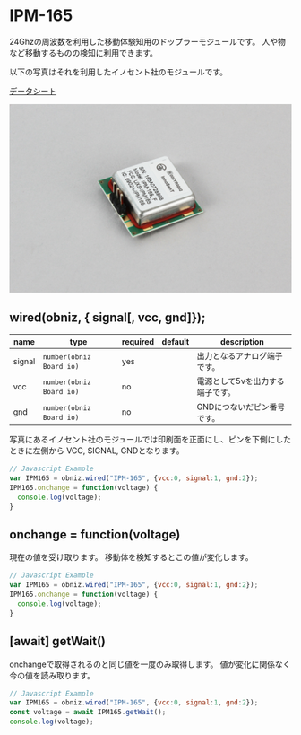 # IPM-165

24Ghzの周波数を利用した移動体験知用のドップラーモジュールです。
人や物など移動するものの検知に利用できます。

以下の写真はそれを利用したイノセント社のモジュールです。

[データシート](https://manualzz.com/doc/15328561/ist2011-001-r2)

![](./image.jpg)

## wired(obniz, { signal[, vcc, gnd]});

name | type | required | default | description
--- | --- | --- | --- | ---
signal | `number(obniz Board io)` | yes |  &nbsp; | 出力となるアナログ端子です。
vcc | `number(obniz Board io)` | no |  &nbsp; | 電源として5vを出力する端子です。
gnd | `number(obniz Board io)` | no |  &nbsp; | GNDにつないだピン番号です。

写真にあるイノセント社のモジュールでは印刷面を正面にし、ピンを下側にしたときに左側から VCC, SIGNAL, GNDとなります。

```Javascript
// Javascript Example
var IPM165 = obniz.wired("IPM-165", {vcc:0, signal:1, gnd:2});
IPM165.onchange = function(voltage) {
  console.log(voltage);
}
```

## onchange = function(voltage)

現在の値を受け取ります。
移動体を検知するとこの値が変化します。

```Javascript
// Javascript Example
var IPM165 = obniz.wired("IPM-165", {vcc:0, signal:1, gnd:2});
IPM165.onchange = function(voltage) {
  console.log(voltage);
}
```

## [await] getWait()

onchangeで取得されるのと同じ値を一度のみ取得します。
値が変化に関係なく今の値を読み取ります。

```Javascript
// Javascript Example
var IPM165 = obniz.wired("IPM-165", {vcc:0, signal:1, gnd:2});
const voltage = await IPM165.getWait();
console.log(voltage);
```